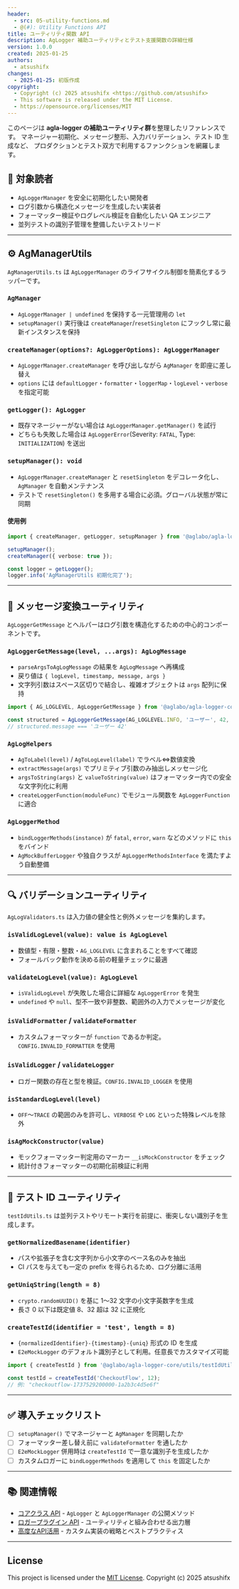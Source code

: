 ```yaml
---
header:
  - src: 05-utility-functions.md
  - @(#): Utility Functions API
title: ユーティリティ関数 API
description: AgLogger 補助ユーティリティとテスト支援関数の詳細仕様
version: 1.0.0
created: 2025-01-25
authors:
  - atsushifx
changes:
  - 2025-01-25: 初版作成
copyright:
  - Copyright (c) 2025 atsushifx <https://github.com/atsushifx>
  - This software is released under the MIT License.
  - https://opensource.org/licenses/MIT
---
```


このページは **agla-logger の補助ユーティリティ群**を整理したリファレンスです。
マネージャー初期化、メッセージ整形、入力バリデーション、テスト ID 生成など、
プロダクションとテスト双方で利用するファンクションを網羅します。

## 🎯 対象読者

- `AgLoggerManager` を安全に初期化したい開発者
- ログ引数から構造化メッセージを生成したい実装者
- フォーマッター検証やログレベル検証を自動化したい QA エンジニア
- 並列テストの識別子管理を整備したいテストリード

---

## ⚙️ AgManagerUtils

`AgManagerUtils.ts` は `AgLoggerManager` のライフサイクル制御を簡素化するラッパーです。

### `AgManager`

- `AgLoggerManager | undefined` を保持する一元管理用の `let`
- `setupManager()` 実行後は `createManager`/`resetSingleton` にフックし常に最新インスタンスを保持

### `createManager(options?: AgLoggerOptions): AgLoggerManager`

- `AgLoggerManager.createManager` を呼び出しながら `AgManager` を即座に差し替え
- `options` には `defaultLogger`・`formatter`・`loggerMap`・`logLevel`・`verbose` を指定可能

### `getLogger(): AgLogger`

- 既存マネージャーがない場合は `AgLoggerManager.getManager()` を試行
- どちらも失敗した場合は `AgLoggerError`(Severity: `FATAL`, Type: `INITIALIZATION`) を送出

### `setupManager(): void`

- `AgLoggerManager.createManager` と `resetSingleton` をデコレータ化し、`AgManager` を自動メンテナンス
- テストで `resetSingleton()` を多用する場合に必須。グローバル状態が常に同期

#### 使用例

```typescript
import { createManager, getLogger, setupManager } from '@aglabo/agla-logger-core/AgManagerUtils';

setupManager();
createManager({ verbose: true });

const logger = getLogger();
logger.info('AgManagerUtils 初期化完了');
```

---

## 📨 メッセージ変換ユーティリティ

`AgLoggerGetMessage` とヘルパーはログ引数を構造化するための中心的コンポーネントです。

### `AgLoggerGetMessage(level, ...args): AgLogMessage`

- `parseArgsToAgLogMessage` の結果を `AgLogMessage` へ再構成
- 戻り値は `{ logLevel, timestamp, message, args }`
- 文字列引数はスペース区切りで結合し、複雑オブジェクトは `args` 配列に保持

```typescript
import { AG_LOGLEVEL, AgLoggerGetMessage } from '@aglabo/agla-logger-core';

const structured = AgLoggerGetMessage(AG_LOGLEVEL.INFO, 'ユーザー', 42, { status: 'ok' });
// structured.message === 'ユーザー 42'
```

### `AgLogHelpers`

- `AgToLabel(level)` / `AgToLogLevel(label)` でラベル⇔数値変換
- `extractMessage(args)` でプリミティブ引数のみ抽出しメッセージ化
- `argsToString(args)` と `valueToString(value)` はフォーマッター内での安全な文字列化に利用
- `createLoggerFunction(moduleFunc)` でモジュール関数を `AgLoggerFunction` に適合

### `AgLoggerMethod`

- `bindLoggerMethods(instance)` が `fatal`, `error`, `warn` などのメソッドに `this` をバインド
- `AgMockBufferLogger` や独自クラスが `AgLoggerMethodsInterface` を満たすよう自動整備

---

## 🔍 バリデーションユーティリティ

`AgLogValidators.ts` は入力値の健全性と例外メッセージを集約します。

### `isValidLogLevel(value): value is AgLogLevel`

- 数値型・有限・整数・`AG_LOGLEVEL` に含まれることをすべて確認
- フォールバック動作を決める前の軽量チェックに最適

### `validateLogLevel(value): AgLogLevel`

- `isValidLogLevel` が失敗した場合に詳細な `AgLoggerError` を発生
- `undefined` や `null`、型不一致や非整数、範囲外の入力でメッセージが変化

### `isValidFormatter` / `validateFormatter`

- カスタムフォーマッターが `function` であるか判定。`CONFIG.INVALID_FORMATTER` を使用

### `isValidLogger` / `validateLogger`

- ロガー関数の存在と型を検証。`CONFIG.INVALID_LOGGER` を使用

### `isStandardLogLevel(level)`

- `OFF`〜`TRACE` の範囲のみを許可し、`VERBOSE` や `LOG` といった特殊レベルを除外

### `isAgMockConstructor(value)`

- モックフォーマッター判定用のマーカー `__isMockConstructor` をチェック
- 統計付きフォーマッターの初期化前検証に利用

---

## 🧪 テスト ID ユーティリティ

`testIdUtils.ts` は並列テストやリモート実行を前提に、衝突しない識別子を生成します。

### `getNormalizedBasename(identifier)`

- パスや拡張子を含む文字列から小文字のベース名のみを抽出
- CI パスを与えても一定の prefix を得られるため、ログ分離に活用

### `getUniqString(length = 8)`

- `crypto.randomUUID()` を基に 1〜32 文字の小文字英数字を生成
- 長さ 0 以下は既定値 8、32 超は 32 に正規化

### `createTestId(identifier = 'test', length = 8)`

- `{normalizedIdentifier}-{timestamp}-{uniq}` 形式の ID を生成
- `E2eMockLogger` のデフォルト識別子として利用。任意長でカスタマイズ可能

```typescript
import { createTestId } from '@aglabo/agla-logger-core/utils/testIdUtils';

const testId = createTestId('CheckoutFlow', 12);
// 例: "checkoutflow-1737529200000-1a2b3c4d5e6f"
```

---

## ✅ 導入チェックリスト

- [ ] `setupManager()` でマネージャーと `AgManager` を同期したか
- [ ] フォーマッター差し替え前に `validateFormatter` を通したか
- [ ] `E2eMockLogger` 併用時は `createTestId` で一意な識別子を生成したか
- [ ] カスタムロガーに `bindLoggerMethods` を適用して `this` を固定したか

---

## 📚 関連情報

- [コアクラス API](01-core-api.md) - `AgLogger` と `AgLoggerManager` の公開メソッド
- [ロガープラグイン API](03-plugin-loggers.md) - ユーティリティと組み合わせる出力層
- [高度なAPI活用](07-advanced-usage.md) - カスタム実装の戦略とベストプラクティス

---

## License

This project is licensed under the [MIT License](https://opensource.org/licenses/MIT).
Copyright (c) 2025 atsushifx
